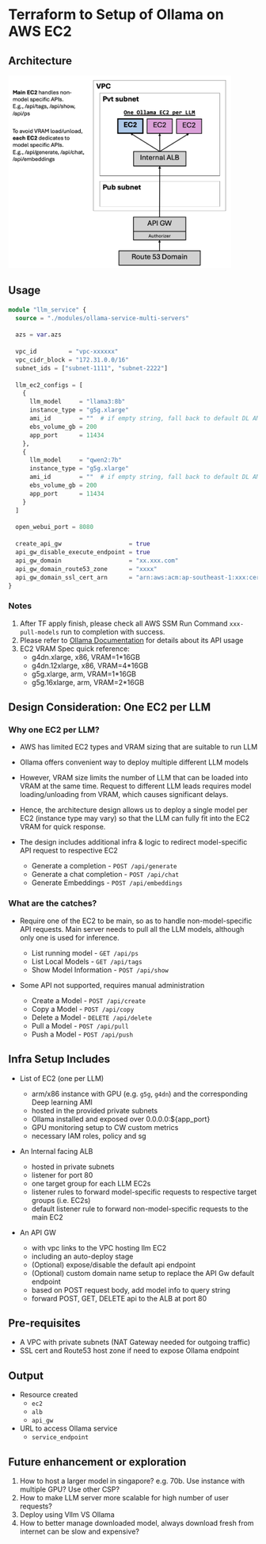 # Terraform to Setup of Ollama on AWS EC2

## Architecture

<img src="./architecture.png" alt="architecture" width="450"/>

## Usage

```terraform
module "llm_service" {
  source = "./modules/ollama-service-multi-servers"

  azs = var.azs

  vpc_id         = "vpc-xxxxxx"
  vpc_cidr_block = "172.31.0.0/16"
  subnet_ids = ["subnet-1111", "subnet-2222"]

  llm_ec2_configs = [
    {
      llm_model     = "llama3:8b"
      instance_type = "g5g.xlarge"
      ami_id        = ""  # if empty string, fall back to default DL AMI by AWS
      ebs_volume_gb = 200
      app_port      = 11434
    },
    {
      llm_model     = "qwen2:7b"
      instance_type = "g5g.xlarge"
      ami_id        = ""  # if empty string, fall back to default DL AMI by AWS
      ebs_volume_gb = 200
      app_port      = 11434
    }
  ]

  open_webui_port = 8080

  create_api_gw                   = true
  api_gw_disable_execute_endpoint = true
  api_gw_domain                   = "xx.xxx.com"
  api_gw_domain_route53_zone      = "xxxx"
  api_gw_domain_ssl_cert_arn      = "arn:aws:acm:ap-southeast-1:xxx:certificate/xxxxx"
}
```

### Notes

1. After TF apply finish, please check all AWS SSM Run Command `xxx-pull-models` run to completion with success.
2. Please refer to [Ollama Documentation](https://github.com/ollama/ollama/blob/main/docs/api.md) for details about its API usage
3. EC2 VRAM Spec quick reference:
   - g4dn.xlarge, x86, VRAM=1\*16GB
   - g4dn.12xlarge, x86, VRAM=4\*16GB
   - g5g.xlarge, arm, VRAM=1\*16GB
   - g5g.16xlarge, arm, VRAM=2\*16GB

## Design Consideration: One EC2 per LLM

### Why one EC2 per LLM?

- AWS has limited EC2 types and VRAM sizing that are suitable to run LLM
- Ollama offers convenient way to deploy multiple different LLM models
- However, VRAM size limits the number of LLM that can be loaded into VRAM at the same time. Request to different LLM leads requires model loading/unloading from VRAM, which causes significant delays.
- Hence, the architecture design allows us to deploy a single model per EC2 (instance type may vary) so that the LLM can fully fit into the EC2 VRAM for quick response.

- The design includes additional infra & logic to redirect model-specific API request to respective EC2

  - Generate a completion - `POST /api/generate`
  - Generate a chat completion - `POST /api/chat`
  - Generate Embeddings - `POST /api/embeddings`

### What are the catches?

- Require one of the EC2 to be main, so as to handle non-model-specific API requests. Main server needs to pull all the LLM models, although only one is used for inference.

  - List running model - `GET /api/ps`
  - List Local Models - `GET /api/tags`
  - Show Model Information - `POST /api/show`

- Some API not supported, requires manual administration

  - Create a Model - `POST /api/create`
  - Copy a Model - `POST /api/copy`
  - Delete a Model - `DELETE /api/delete`
  - Pull a Model - `POST /api/pull`
  - Push a Model - `POST /api/push`

## Infra Setup Includes

- List of EC2 (one per LLM)

  - arm/x86 instance with GPU (e.g. `g5g`, `g4dn`) and the corresponding Deep learning AMI
  - hosted in the provided private subnets
  - Ollama installed and exposed over 0.0.0.0:${app_port}
  - GPU monitoring setup to CW custom metrics
  - necessary IAM roles, policy and sg

- An Internal facing ALB

  - hosted in private subnets
  - listener for port 80
  - one target group for each LLM EC2s
  - listener rules to forward model-specific requests to respective target groups (i.e. EC2s)
  - default listener rule to forward non-model-specific requests to the main EC2

- An API GW

  - with vpc links to the VPC hosting llm EC2
  - including an auto-deploy stage
  - (Optional) expose/disable the default api endpoint
  - (Optional) custom domain name setup to replace the API Gw default endpoint
  - based on POST request body, add model info to query string
  - forward POST, GET, DELETE api to the ALB at port 80

## Pre-requisites

- A VPC with private subnets (NAT Gateway needed for outgoing traffic)
- SSL cert and Route53 host zone if need to expose Ollama endpoint

## Output

- Resource created
  - `ec2`
  - `alb`
  - `api_gw`
- URL to access Ollama service
  - `service_endpoint`

## Future enhancement or exploration

1. How to host a larger model in singapore? e.g. 70b. Use instance with multiple GPU? Use other CSP?
2. How to make LLM server more scalable for high number of user requests?
3. Deploy using Vllm VS Ollama
4. How to better manage downloaded model, always download fresh from internet can be slow and expensive?
